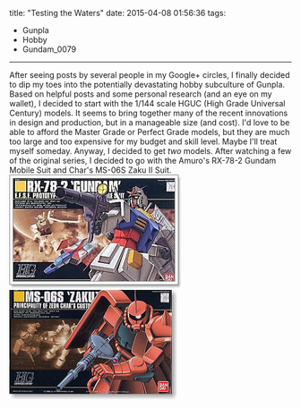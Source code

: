 title: "Testing the Waters"
date: 2015-04-08 01:56:36
tags:
- Gunpla
- Hobby
- Gundam_0079
---
After seeing posts by several people in my Google+ circles, I finally decided to dip my toes into the potentially devastating hobby subculture of Gunpla. Based on helpful posts and some personal research (and an eye on my wallet), I decided to start with the 1/144 scale HGUC (High Grade Universal Century) models. It seems to bring together many of the recent innovations in design and production, but in a manageable size (and cost).
I'd love to be able to afford the Master Grade or Perfect Grade models, but they are much too large and too expensive for my budget and skill level. Maybe I'll treat myself someday.
Anyway, I decided to get *two* models. After watching a few of the original series, I decided to go with the Amuro's RX-78-2 Gundam Mobile Suit and Char's MS-06S Zaku II Suit.
![RX-78-2](/2015/04/08/Testing-the-Waters/rx782144hguc.jpg) ![MS-06S Zaku II](/2015/04/08/Testing-the-Waters/ms06sZaku2144.jpg)
